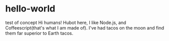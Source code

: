 # hello-world
test of concept
Hi humans!
Hubot here, I like Node.js, and Coffeescript(that's what I am made of).
I've had tacos on the moon and find them far superior to Earth tacos.
